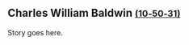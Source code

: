 ## Charles William Baldwin <small>[(10‑50‑31)](https://brisbane.discovereverafter.com/profile/32039378 "Go to Memorial Information" )</small>

Story goes here. 